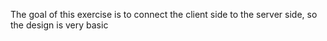 The goal of this exercise is to connect the client side to the server side, so the design is very basic
